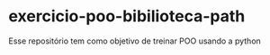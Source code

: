 # exercicio-poo-bibilioteca-path
Esse repositório tem como objetivo de treinar POO usando a  python
